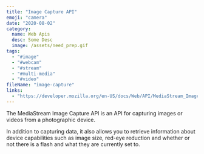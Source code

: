 ```yaml
---
title: "Image Capture API"
emoji: "camera"
date: "2020-08-02"
category:
  name: Web Apis
  desc: Some Desc
  image: /assets/need_prep.gif
tags:
  - "#image"
  - "#webcam"
  - "#stream"
  - "#multi-media"
  - "#video"
fileName: "image-capture"
links: 
  - "https://developer.mozilla.org/en-US/docs/Web/API/MediaStream_Image_Capture_API"
---
```

The MediaStream Image Capture API is an API for capturing images or videos from a photographic device. 

In addition to capturing data, it also allows you to retrieve information about device capabilities such as image size, red-eye reduction and whether or not there is a flash and what they are currently set to.